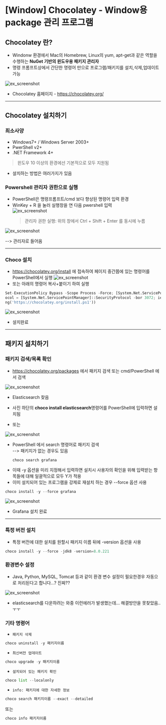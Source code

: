 # [Window] Chocolatey - Window용 package 관리 프로그램

## Chocolatey 란?
- Windonw 환경에서 Mac의 Homebrew, Linux의 yum, apt-get과 같은 역할을 수행하는 **NuGet 기반의 윈도우용 패키지 관리자**
- 명령 프롬프트상에서 간단한 명령어 만으로 프로그램/패키지를 설치,삭제,업데이트 가능

![ex_screenshot](./Til_img/screenshot1.png)
- Chocolatey 홈페이지 - https://chocolatey.org/

---
## Chocolatey 설치하기
### 최소사양
  - Windows7+ / Windows Server 2003+
  - PwerShell v2+
  - .NET Framework 4+
> 윈도우 10 이상의 환경에선 기본적으로 모두 지원됨


- 설치하는 방법은 여러가지가 있음
  
### Powershell 관리자 권한으로 실행
- PowerShell은 명령프롬프트/cmd 보다 향상된 명령어 입력 환경
- WinKey + R 을 눌러 실행창을 연 다음 pwershell 입력   
![ex_screenshot](./TIL_img/screenshot2.png)
    >관리자 권한 실행: 위의 창에서 Ctrl + Shift + Enter 를 동시에 누름

![ex_screenshot](./TIL_img/screenshot3.png)

--> 관리자로 들어옴

---


### Choco 설치
- https://chocolatey.org/install 에 접속하여 페이지 중간쯤에 있는 명령어를 PowerShell에서 실행
![ex_screenshot](./TIL_img/screenshot4.png)
- 또는 아래의 명령어 복사+붙이기 하여 실행

```python
Set-ExecutionPolicy Bypass -Scope Process -Force; [System.Net.ServicePointManager]::SecurityProt
ocol = [System.Net.ServicePointManager]::SecurityProtocol -bor 3072; iex ((New-Object System.Net.WebClient).DownloadStri
ng('https://chocolatey.org/install.ps1'))
```

![ex_screenshot](./TIL_img/screenshot5.png)
- 설치완료
---

## 패키지 설치하기
### 패키지 검색/목록 확인
- https://chocolatey.org/packages 에서 패키지 검색 또는 cmd/PowerShell 에서 검색

![ex_screenshot](./TIL_img/screenshot7.png)
- Elasticsearch 찾음
- 사진 하단의  **choco install elasticsearch**명령어를 PowerShell에 입력하면 설치됨
  
- 또는 

![ex_screenshot](./TIL_img/screenshot6.png)
- PowerShell 에서 search 명령어로 패키지 검색    
  --> 패키지가 없는 경우도 있음
  ```python
  choco search grafana
  ```
- 이때 -y 옵션을 미리 지정해서 입력하면 설치시 사용자의 확인을 위해 입력받는 항목들에 대해 일괄적으로 모두 Y가 적용
- 이미 설치되어 있는 프로그램을 강제로 재설치 하는 경우 --force 옵션 사용
``` python
choco install -y --force grafana
```
![ex_screenshot](./TIL_img/screenshot9.png)
- Grafana 설치 완료
  
---

### 특정 버전 설치
- 특정 버전에 대한 설치를 원할시 패키지 이름 뒤에 -version 옵션을 사용
``` python
choco install -y --force -jdk8 -version=8.0.221
```

### 환경변수 설정
- Java, Python, MySQL, Tomcat 등과 같이 환경 변수 설정이 필요한경우 자동으로 처리된다고 합니다...? 진짜??

![ex_screenshot](./TIL_img/screenshot8.png)
- elasticsearch를 다운하려는 와중 이런에러가 발생했는데... 해결방안을 못찾았음.. ㅜㅜ

### 기타 명령어
- `패키지 삭제`
``` python
choco uninstall -y 패키지이름
```
- `최신버전 업데이트`
```python
choco upgrade -y 패키지이름
```
- `설치되어 있는 패키지 확인`
```python
choco list --localonly
```
- `info: 패키지에 대한 자세한 정보`
```python
choco search 패키지이름 --exact --detailed
```
 또는
```python
choco info 패키지이름
```



